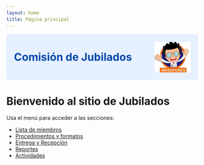 ```yaml
---
layout: home
title: Página principal
---
```


<!-- Franja superior con logo y título -->
<div style="background-color: #e6f0ff; padding: 20px; display: flex; align-items: center; justify-content: space-between;">
  <h1 style="margin: 0; color: #0047ab;">Comisión de Jubilados</h1>
  <img src="assets/logo.jpg" alt="Logo" style="height: 80px;">
</div>

# Bienvenido al sitio de Jubilados

Usa el menú para acceder a las secciones:

- [Lista de miembros](/miembros/)
- [Procedimientos y formatos](/procedimientos/)
- [Entrega y Recepción](/entrega/)
- [Reportes](/reportes/)
- [Actividades](/actividades/)